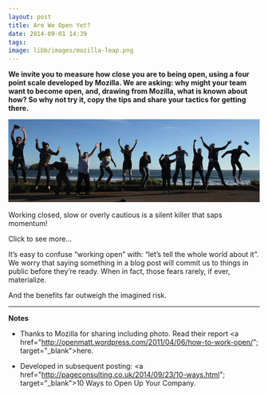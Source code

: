 ```yaml
---
layout: post
title: Are We Open Yet?
date: 2014-09-01 14:39
tags: 
image: libb/images/mozilla-leap.png
---
```


**We invite you to measure how close you are to being open, using a four point scale developed by Mozilla. We are asking: why might your team want to become open, and, drawing from Mozilla, what is known about how? So why not try it, copy the tips and share your tactics for getting there.**

![](/libb/images/mozilla-leap.png)

Working closed, slow or overly cautious is a silent killer that saps momentum!

<div id="restOfArticle" style="display:none">

<h1>Why might your team want to move into open working?</h1>
For greater results, speed, agility, energy, creativity, quality, resource use, participation and to punch above your weight.<br><br>

The goal of open is NOT:
<ul>  
<li>public performance: creating the fake appearance of consultation</li>   
<li>endless opinion-sharing: never-ending “feedback”, diversion into trivia</li>   
<li>magic “crowd-sourcing”: crowds aren’t smart — communities of peers are.</li> </ul><br>  

<h1>What can stop you?</h1>
Open Working does not happen because someone stamps their feet and says be open! Colleagues typically have all sorts of fears and excuses such as:

<ul>  
<li>“I’m too busy”. I want to blog and surface my work more publicly, but somehow it always falls to the bottom of my to-do list.”</li> 

<li>“People can be mean”. Opening our work to criticism from others is often scary. </li>  
<li>“We’re not ready”.  It doesn’t make sense yet to open up our project to participation before we have the tools in place to meaningfully absorb that participation and public attention. This can be valid. But while you may not be ready for participation at scale, you probably are ready for some early testing, prototyping, and smart co-building from colleagues.  </li> </ul><br> 

<p>Which takes us to…<br><br>

<h1>Tip: Start by finding what gear you’re in already.</h1>
Working open is more of a slider or dial than an “on/off” switch. At a given point in time on a given project, you might find colleagues working in a range of different gears or levels of open:<br>

<ul><li>Gear 0. Closed: We have no intention of working open. Reasons can include security, confidentiality, or anything.</li>

<li>Gear 1. Not yet:** But soon. We want to, but we’re not ready yet for widespread attention, or we can’t yet absorb offers from people to help. So let’s wait. Comment: this is a totally reasonable gear to operate in, but can also become a semi-permanent holding pattern. It’s a recipe for going slow.</li>

<li>Gear 2. Open:** We work in public spaces, blogs and social media, instead of closed email threads.  We share signposts, drafts, prototypes and roadmaps to surface what’s needed to enable smart co-building. If we don’t, our communities will have no idea how to get involved nor will our immediate peers and colleagues be able to help as effectively. Comment: this gear is like speaking out loud in a normal voice, not shouting or using a megaphone. </li>

<li>Gear 3. Shout it from the rooftops:** We are issuing a press release, getting our picture on the cover of Rolling Stone. Taking it up a notch to a higher order of magnitude, like: “Holy crap we’re releasing Firefox 4!”. Comment: this enables participation at scale with co-builders, mainstream participants or consumers. </li></ul><br>
 
Many of us are uncomfortable about the distinction between gears 2 and 3.

</div>
<a onclick="showMoreOrLess(this,'restOfArticle');">Click to see more...</a>

It’s easy to confuse “working open” with: “let’s tell the whole world about it”.  We worry that saying something in a blog post will commit us to things in public before they’re ready. When in fact, those fears rarely, if ever, materialize. 

And the benefits far outweigh the imagined risk.  



__________________
<b>Notes</b> 

* Thanks to Mozilla for sharing including photo. Read their report <a href="http://openmatt.wordpress.com/2011/04/06/how-to-work-open/"; target="_blank">here</a>. 


* Developed in subsequent posting: <a href="http://pageconsulting.co.uk/2014/09/23/10-ways.html"; target="_blank">10 Ways to Open Up Your Company</a>. 
